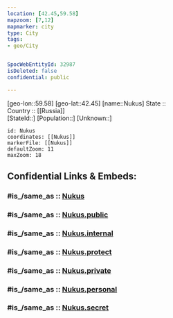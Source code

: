 ```yaml
---
location: [42.45,59.58] 
mapzoom: [7,12] 
mapmarker: city 
type: City
tags:
- geo/City


SpocWebEntityId: 32987
isDeleted: false
confidential: public

---
```

[geo-lon::59.58] 
[geo-lat::42.45] 
[name::Nukus] 
State ::  
Country :: [[Russia]]  
[StateId::] 
[Population::] 
[Unknown::] 


```leaflet
id: Nukus
coordinates: [[Nukus]] 
markerFile: [[Nukus]] 
defaultZoom: 11 
maxZoom: 18
```


## Confidential Links & Embeds: 

### #is_/same_as :: [Nukus](/_Standards/Earth/Continent/Asia/Asia~Central/Uzbekistan/Regions~Uzbekistan/Karakalpakstan/City/Nukus.md) 

### #is_/same_as :: [Nukus.public](/_public/Earth/Continent/Asia/Asia~Central/Uzbekistan/Regions~Uzbekistan/Karakalpakstan/City/Nukus.public.md) 

### #is_/same_as :: [Nukus.internal](/_internal/Earth/Continent/Asia/Asia~Central/Uzbekistan/Regions~Uzbekistan/Karakalpakstan/City/Nukus.internal.md) 

### #is_/same_as :: [Nukus.protect](/_protect/Earth/Continent/Asia/Asia~Central/Uzbekistan/Regions~Uzbekistan/Karakalpakstan/City/Nukus.protect.md) 

### #is_/same_as :: [Nukus.private](/_private/Earth/Continent/Asia/Asia~Central/Uzbekistan/Regions~Uzbekistan/Karakalpakstan/City/Nukus.private.md) 

### #is_/same_as :: [Nukus.personal](/_personal/Earth/Continent/Asia/Asia~Central/Uzbekistan/Regions~Uzbekistan/Karakalpakstan/City/Nukus.personal.md) 

### #is_/same_as :: [Nukus.secret](/_secret/Earth/Continent/Asia/Asia~Central/Uzbekistan/Regions~Uzbekistan/Karakalpakstan/City/Nukus.secret.md)

